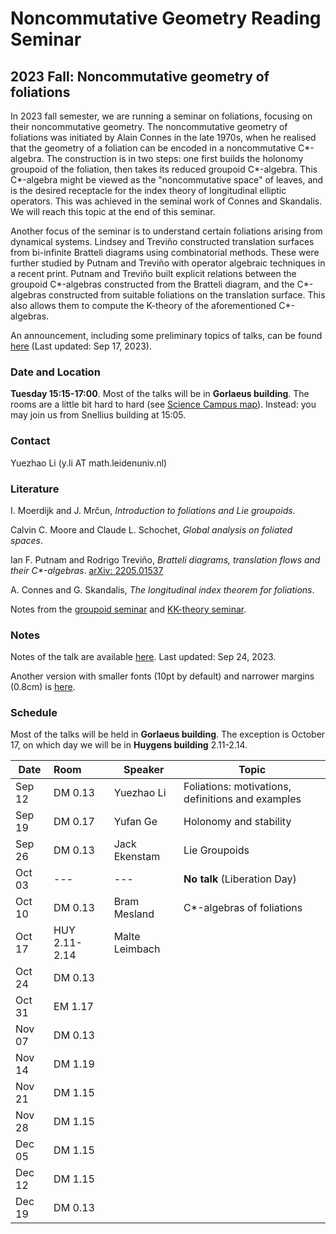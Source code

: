 # Noncommutative Geometry Reading Seminar
## 2023 Fall: Noncommutative geometry of foliations

In 2023 fall semester, we are running a seminar on foliations, focusing on their noncommutative geometry. The noncommutative geometry of foliations was initiated by Alain Connes in the late 1970s, when he realised that the geometry of a foliation can be encoded in a noncommutative C\*-algebra. The construction is in two steps: one first builds the holonomy groupoid of the foliation, then takes its reduced groupoid C\*-algebra. This C\*-algebra might be viewed as the "noncommutative space" of leaves, and is the desired receptacle for the index theory of longitudinal elliptic operators. This was achieved in the seminal work of Connes and Skandalis. We will reach this topic at the end of this seminar.

Another focus of the seminar is to understand certain foliations arising from dynamical systems. Lindsey and Treviño constructed translation surfaces from bi-infinite Bratteli diagrams using combinatorial methods. These were further studied by Putnam and Treviño with operator algebraic techniques in a recent print. Putnam and Treviño built explicit relations between the  groupoid C\*-algebras constructed from the Bratteli diagram, and the C\*-algebras constructed from suitable foliations on the translation surface. This also allows them to compute the K-theory of the aforementioned C\*-algebras.

An announcement, including some preliminary topics of talks, can be found [here](https://ncg-leiden.github.io/foliation2023/foliation_announcement.pdf) (Last updated: Sep 17, 2023).

### Date and Location
**Tuesday 15:15-17:00**. Most of the talks will be in **Gorlaeus building**. The rooms are a little bit hard to hard (see [Science Campus map](https://www.universiteitleiden.nl/binaries/content/assets/science/cm/campusplattegrond-faculty-of-science.pdf?_ga=2.210011805.922390172.1671443107-1639011062.1660081271)). Instead: you may join us from Snellius building at 15:05.

### Contact

Yuezhao Li (y.li AT math.leidenuniv.nl)

### Literature

 I. Moerdijk and J. Mrčun, *Introduction to foliations and Lie groupoids*.

Calvin C. Moore and Claude L. Schochet, *Global analysis on foliated spaces*.

Ian F. Putnam and Rodrigo Treviño, *Bratteli diagrams, translation flows and their C\*-algebras*. [arXiv: 2205.01537](https://arxiv.org/abs/2205.01537)

A. Connes and G. Skandalis, *The longitudinal index theorem for foliations*.

Notes from the [groupoid seminar](https://ncg-leiden.github.io/groupoid2022/groupoid_notes.pdf) and [KK-theory seminar](https://ncg-leiden.github.io/kk2022/kk_notes.pdf).

### Notes

Notes of the talk are available [here](https://ncg-leiden.github.io/foliation2023/foliation_notes.pdf). Last updated: Sep 24, 2023.

Another version with smaller fonts (10pt by default) and narrower margins (0.8cm) is [here](https://ncg-leiden.github.io/foliation2023/foliation_notes_narrow.pdf).

### Schedule

Most of the talks will be held in **Gorlaeus building**. The exception is October 17, on which day we will be in **Huygens building** 2.11-2.14.

|  Date   | Room | Speaker  |  Topic |
|  ---  | :-----------  | ----  | -------- |
| Sep 12 | DM 0.13 | Yuezhao Li | Foliations:  motivations, definitions and examples |
| Sep 19 | DM 0.17 | Yufan Ge | Holonomy and stability |
| Sep 26 | DM 0.13 | Jack Ekenstam | Lie Groupoids |
| Oct 03 | --- | --- | **No talk** (Liberation Day)   |
| Oct 10 | DM 0.13 | Bram Mesland | C\*-algebras of foliations |
| Oct 17 | HUY 2.11-2.14 | Malte Leimbach |   |
| Oct 24 | DM 0.13 |  |  |
| Oct 31 | EM 1.17 |  |  |
| Nov 07 | DM 0.13 |  |  |
| Nov 14 | DM 1.19 |            |  |
| Nov 21 | DM 1.15 |  |  |
| Nov 28 | DM 1.15 |  |  |
| Dec 05 | DM 1.15 |  |  |
| Dec 12 | DM 1.15 |  |  |
| Dec 19 | DM 0.13 |  |  |
